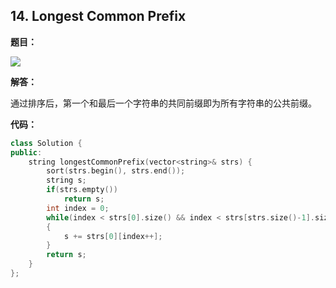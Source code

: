 ## 14. Longest Common Prefix

**题目：**

![](http://cdn.zergzerg.cn/2018-10-22leet_14.png)

**解答：**

通过排序后，第一个和最后一个字符串的共同前缀即为所有字符串的公共前缀。

**代码：**

```cpp
class Solution {
public:
    string longestCommonPrefix(vector<string>& strs) {
        sort(strs.begin(), strs.end());
        string s;
        if(strs.empty())
            return s;
        int index = 0;
        while(index < strs[0].size() && index < strs[strs.size()-1].size() && strs[0][index] == strs[strs.size()-1][index])
        {
            s += strs[0][index++];
        }
        return s;
    }
};
```

